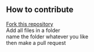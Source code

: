## How to contribute 

[Fork this repository](https://github.com/priyanshprajapat/portfolio-templates/fork) <br>
Add all files in a folder <br>
name the folder whatever you like <br>
then make a pull request <br>
